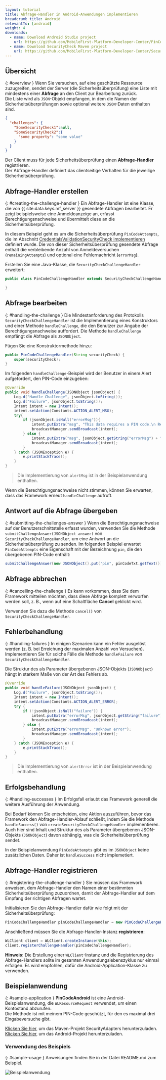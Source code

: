 ```yaml
---
layout: tutorial
title: Abfrage-Handler in Android-Anwendungen implementieren
breadcrumb_title: Android
relevantTo: [android]
weight: 4
downloads:
  - name: Download Android Studio project
    url: https://github.com/MobileFirst-Platform-Developer-Center/PinCodeAndroid/tree/release80
  - name: Download SecurityCheck Maven project
    url: https://github.com/MobileFirst-Platform-Developer-Center/SecurityCheckAdapters/tree/release80
---
```

<!-- NLS_CHARSET=UTF-8 -->
## Übersicht
{: #overview }
Wenn Sie versuchen, auf eine geschützte Ressource zuzugreifen,
sendet der Server (die Sicherheitsüberprüfung)
eine Liste
mit mindestens einer **Abfrage** an den Client zur Bearbeitung zurück.   
Die Liste wird als `JSON`-Objekt empfangen, in dem die Namen der Sicherheitsüberprüfungen sowie
optional weitere `JSON`-Daten enthalten sind. 

```json
{
  "challenges": {
    "SomeSecurityCheck1":null,
    "SomeSecurityCheck2":{
      "some property": "some value"
    }
  }
}
```

Der Client muss für jede Sicherheitsüberprüfung einen **Abfrage-Handler** registrieren.   
Der Abfrage-Handler definiert das clientseitige Verhalten für die jeweilige Sicherheitsüberprüfung. 

## Abfrage-Handler erstellen
{: #creating-the-challenge-handler }
Ein Abfrage-Handler ist eine Klasse, die von {{ site.data.keys.mf_server }} gesendete Abfragen bearbeitet.
Er zeigt beispielsweise eine Anmeldeanzeige an, erfasst Berechtigungsnachweise und übermittelt diese
an die Sicherheitsüberprüfung. 

In diesem Beispiel geht es um die Sicherheitsüberprüfung
`PinCodeAttempts`, die im Abschnitt [CredentialsValidationSecurityCheck implementieren](../security-check) definiert wurde. Die von dieser
Sicherheitsüberprüfung gesendete Abfrage enthält die verbleibende Anzahl von Anmeldeversuchen (`remainingAttempts`) und
optional eine Fehlernachricht (`errorMsg`).

Erstellen Sie eine Java-Klasse, die `SecurityCheckChallengeHandler` erweitert:

```java
public class PinCodeChallengeHandler extends SecurityCheckChallengeHandler {

}
```

## Abfrage bearbeiten
{: #handling-the-challenge }
Die Mindestanforderung des Protokolls `SecurityCheckChallengeHandler` ist die Implementierung
eines Konstruktors und einer Methode `handleChallenge`, die den Benutzer zur Angabe der Berechtigungsnachweise auffordert. Die Methode
`handleChallenge` empfängt die Abfrage als `JSONObject`. 

Fügen Sie eine Konstruktormethode hinzu: 

```java
public PinCodeChallengeHandler(String securityCheck) {
    super(securityCheck);
}
```

Im folgenden `handleChallenge`-Beispiel wird der Benutzer in einem Alert aufgefordert, den PIN-Code einzugeben: 

```java
@Override
public void handleChallenge(JSONObject jsonObject) {
    Log.d("Handle Challenge", jsonObject.toString());
    Log.d("Failure", jsonObject.toString());
    Intent intent = new Intent();
    intent.setAction(Constants.ACTION_ALERT_MSG);
    try{
        if (jsonObject.isNull("errorMsg")){
            intent.putExtra("msg", "This data requires a PIN code.\n Remaining attempts: " + jsonObject.getString("remainingAttempts"));
            broadcastManager.sendBroadcast(intent);
        } else {
            intent.putExtra("msg", jsonObject.getString("errorMsg") + "\nRemaining attempts: " + jsonObject.getString("remainingAttempts"));
            broadcastManager.sendBroadcast(intent);
        }
    } catch (JSONException e) {
        e.printStackTrace();
    }
}

```

> Die Implementierung von `alertMsg` ist in der Beispielanwendung enthalten. 

Wenn die Berechtigungsnachweise nicht stimmen, können Sie erwarten, dass das Framework erneut `handleChallenge` aufruft. 

## Antwort auf die Abfrage übergeben
{: #submitting-the-challenges-answer }
Wenn die Berechtigungsnachweise auf der Benutzerschnittstelle erfasst wurden,
verwenden Sie die Methode `submitChallengeAnswer(JSONObject answer)` von
`SecurityCheckChallengeHandler`, um eine Antwort an die Sicherheitsüberprüfung zu senden. Im folgenden Beispiel erwartet `PinCodeAttempts`
eine Eigenschaft mit der Bezeichnung `pin`, die den übergebenen PIN-Code enthält: 

```java
submitChallengeAnswer(new JSONObject().put("pin", pinCodeTxt.getText()));
```

## Abfrage abbrechen
{: #cancelling-the-challenge }
Es kann vorkommen, dass Sie dem Framework mitteilen möchten, dass diese Abfrage komplett verworfen werden soll, z. B., wenn
auf eine Schaltfläche **Cancel** geklickt wird. 

Verwenden Sie dazu die Methode `cancel()` von `SecurityCheckChallengeHandler`. 

## Fehlerbehandlung
{: #handling-failures }
In einigen Szenarien kann ein Fehler ausgelöst werden (z. B. bei Erreichung der maximalen Anzahl von Versuchen). Implementieren Sie für solche Fälle die
Methode `handleFailure` von `SecurityCheckChallengeHandler`.
  
Die Struktur des als Parameter übergebenen JSON-Objekts (`JSONObject`) hängt in starkem Maße von der Art des Fehlers ab. 

```java
@Override
public void handleFailure(JSONObject jsonObject) {
    Log.d("Failure", jsonObject.toString());
    Intent intent = new Intent();
    intent.setAction(Constants.ACTION_ALERT_ERROR);
    try {
        if (!jsonObject.isNull("failure")) {
            intent.putExtra("errorMsg", jsonObject.getString("failure"));
            broadcastManager.sendBroadcast(intent);
        } else {
            intent.putExtra("errorMsg", "Unknown error");
            broadcastManager.sendBroadcast(intent);
        }
    } catch (JSONException e) {
        e.printStackTrace();
    }
}
```

> Die Implementierung von `alertError` ist in der Beispielanwendung enthalten. 

## Erfolgsbehandlung
{: #handling-successes }
Im Erfolgsfall erlaubt das Framework generell die weitere Ausführung der Anwendung. 

Bei Bedarf können Sie entscheiden, eine Aktion auszuführen, bevor das Framework den Abfrage-Handler-Ablauf schließt,
indem Sie die Methode `handleSuccess()` von `createSecurityCheckChallengeHandler` implementieren. Auch hier sind Inhalt und
Struktur des als Parameter übergebenen JSON-Objekts (`JSONObject`) davon abhängig, was die Sicherheitsüberprüfung sendet. 

In der Beispielanwendung `PinCodeAttempts` gibt es im `JSONObject` keine zusätzlichen Daten. Daher ist
`handleSuccess` nicht implemetiert. 

## Abfrage-Handler registrieren
{: #registering-the-challenge-handler }
Sie müssen das Framework anweisen, dem Abfrage-Handler den Namen einer bestimmten Sicherheitsüberprüfung zuzuordnen, damit der Abfrage-Handler auf dem Empfang der richtigen Abfragen wartet. 

Initialisieren Sie den Abfrage-Handler dafür wie folgt mit der Sicherheitsüberprüfung: 

```java
PinCodeChallengeHandler pinCodeChallengeHandler = new PinCodeChallengeHandler("PinCodeAttempts", this);
```

Anschließend müssen Sie die Abfrage-Handler-Instanz **registrieren**: 

```java
WLClient client = WLClient.createInstance(this);
client.registerChallengeHandler(pinCodeChallengeHandler);
```

**Hinweis:** Die Erstellung einer `WLClient`-Instanz
und die Registrierung des Abfrage-Handlers sollte im gesamten Anwendungslebenszyklus nur einmal erfolgen. Es wird empfohlen, dafür die Android-Application-Klasse zu verwenden. 

## Beispielanwendung
{: #sample-application }
**PinCodeAndroid** ist eine Android-Beispielanwendung, die `WLResourceRequest` verwendet, um einen Kontostand abzurufen.   
Die Methode ist mit meinem PIN-Code geschützt, für den es maximal drei Eingabeversuche gibt. 

[Klicken Sie hier](https://github.com/MobileFirst-Platform-Developer-Center/SecurityCheckAdapters/tree/release80), um das Maven-Projekt SecurityAdapters herunterzuladen.   
[Klicken Sie hier](https://github.com/MobileFirst-Platform-Developer-Center/PinCodeAndroid/tree/release80), um das Android-Projekt herunterzuladen. 

### Verwendung des Beispiels
{: #sample-usage }
Anweisungen finden Sie in der Datei README.md zum Beispiel. 

![Beispielanwendung](sample-application-android.png)
